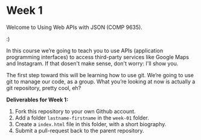 Week 1
======

Welcome to Using Web APIs with JSON (COMP 9635).

:)

In this course we’re going to teach you to use APIs (application programming
interfaces) to access third-party services like Google Maps and Instagram. If
that dosen't make sense, don't worry: I'll show you.

The first step toward this will be learning how to use git. We’re going to use
git to manage our code, as a group. What you’re looking at now is actually a
git repository, pretty cool, eh?

**Deliverables for Week 1:**  

1. Fork this repository to your own Github account.
2. Add a folder `lastname-firstname` in the `week-01` folder.
3. Create a `index.html` file in this folder, with a short biography.
4. Submit a pull-request back to the parent repository.

